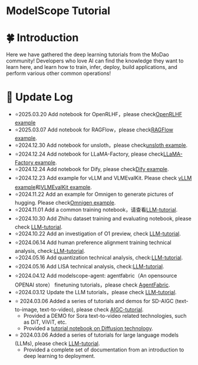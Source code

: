 # ModelScope Tutorial

# 🍀 Introduction

Here we have gathered the deep learning tutorials from the MoDao community! Developers who love AI can find the knowledge they want to learn here, and learn how to train, infer, deploy, build applications, and perform various other common operations!

# 🌿 Update Log
- ⭐️2025.03.20 Add notebook for OpenRLHF，please check[OpenRLHF example](./LLM-tutorial/notebook/OpenRLHF.ipynb)
- ⭐️2025.03.07 Add notebook for RAGFlow，please check[RAGFlow example](./LLM-tutorial/notebook/RAGFlow.ipynb).
- ⭐️2024.12.30 Add notebook for unsloth，please check[unsloth example](./LLM-tutorial/notebook/unsloth.ipynb).
- ⭐️2024.12.24 Add notebook for LLaMA-Factory, please check[LLaMA-Factory example](./LLM-tutorial/notebook/llama-factory.ipynb).
- ⭐️2024.12.24 Add notebook for Dify, please check[Dify example](./LLM-tutorial/notebook/dify.ipynb).
- ⭐️2024.12.23 Add example for vLLM and VLMEvalKit. Please check [vLLM example](./LLM-tutorial/notebook/vllm.ipynb)和[VLMEvalKit example](./LLM-tutorial/notebook/VLMEvalKit多模态模型评估.ipynb).
- ⭐️2024.11.22 Add an example for Omnigen to generate pictures of hugging. Please check[Omnigen example](./AIGC-tutorial/notebook/Omnigen_demo.ipynb).
- ⭐️2024.11.01 Add a common training notebook，请查看[LLM-tutorial](./LLM-tutorial/notebook/训练.ipynb).
- ⭐️2024.10.30 Add Zhihu dataset training and evaluating notebook, please check [LLM-tutorial](./LLM-tutorial/notebook/全流程知乎数据集训练.ipynb).
- ⭐️2024.10.22 Add an investigation of O1 preview, check [LLM-tutorial](./LLM-tutorial/从%20OpenAI-O1%20看大模型的复杂推理能力.md).
- ⭐️2024.06.14 Add human preference alignment training technical analysis, check:[LLM-tutorial](./LLM-tutorial/M.人类偏好对齐训练.md).
- ⭐️2024.05.16 Add quantization technical analysis, check:[LLM-tutorial](./LLM-tutorial/N.量化技术解析.md).
- ⭐️2024.05.16 Add LISA technical analysis, check:[LLM-tutorial](./LLM-tutorial/L.LISA微调技术解析.md).
- ⭐️2024.04.12 Add modelscope-agent: agentfabric（An opensource OPENAI store） finetuning tutorials，please check [AgentFabric](./LLM-tutorial/Modelscope-Agent:%20AgentFabric微调最佳实践.md).
- ⭐️2024.03.12 Update the LLM tutorials，please check [LLM-tutorial](./LLM-tutorial).
- ⭐️ 2024.03.06 Added a series of tutorials and demos for SD-AIGC (text-to-image, text-to-video), please check [AIGC-tutorial](./AIGC-tutorial).
  - Provided a DEMO for Sora text-to-video related technologies, such as DiT, ViViT, etc.
  - Provided a [tutorial notebook on Diffusion technology](./AIGC-tutorial/基于Transformers，diffusion技术解析+实战.md).
- ⭐️ 2024.03.06 Added a series of tutorials for large language models (LLMs), please check [LLM-tutorial](./LLM-tutorial).
  - Provided a complete set of documentation from an introduction to deep learning to deployment.